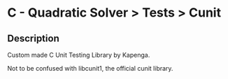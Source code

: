 
# C - Quadratic Solver > Tests > Cunit

## Description
Custom made C Unit Testing Library by Kapenga.

Not to be confused with libcunit1, the official cunit library.
